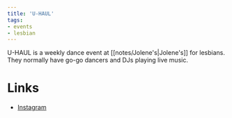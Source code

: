```yaml
---
title: 'U-HAUL'
tags:
- events
- lesbian
---
```


U-HAUL is a weekly dance event at [[notes/Jolene's|Jolene's]] for lesbians. They normally have go-go dancers and DJs playing live music.

# Links
- [Instagram](https://www.instagram.com/uhaulsf/)